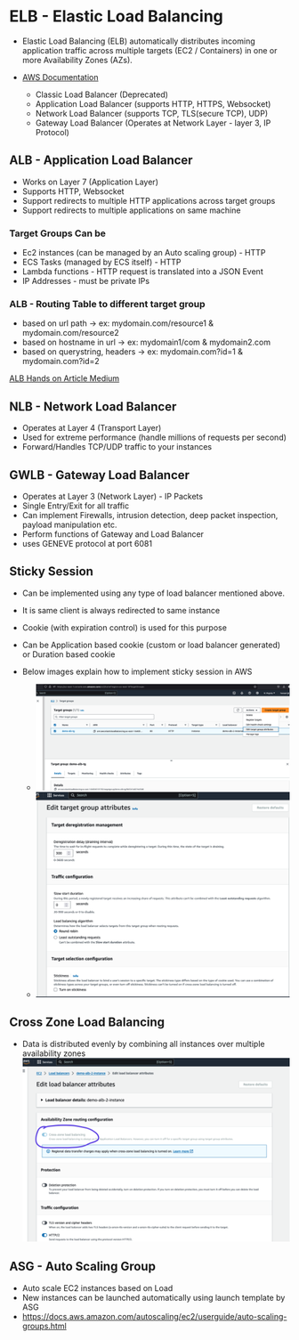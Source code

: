 # ELB - Elastic Load Balancing

- Elastic Load Balancing (ELB) automatically distributes incoming application traffic across multiple targets (EC2 / Containers) in one or more Availability Zones (AZs). 
- [AWS Documentation](https://aws.amazon.com/elasticloadbalancing/)

    - Classic Load Balancer (Deprecated)
    - Application Load Balancer (supports HTTP, HTTPS, Websocket)
    - Network Load Balancer (supports TCP, TLS(secure TCP), UDP)
    - Gateway Load Balancer (Operates at Network Layer - layer 3, IP Protocol)


## ALB - Application Load Balancer
- Works on Layer 7 (Application Layer)
- Supports HTTP, Websocket
- Support redirects to multiple HTTP applications across target groups
- Support redirects to multiple applications on same machine

### Target Groups Can be
- Ec2 instances (can be managed by an Auto scaling group) - HTTP
- ECS Tasks (managed by ECS itself) - HTTP
- Lambda functions - HTTP request is translated into a JSON Event
- IP Addresses - must be private IPs 

###  ALB - Routing Table to different target group
- based on url path -> ex:  mydomain.com/resource1 & mydomain.com/resource2
- based on hostname in url -> ex: mydomain1/com & mydomain2.com
- based on querystring, headers -> ex: mydomain.com?id=1 & mydomain.com?id=2

[ALB Hands on Article Medium](https://hkcodeblogs.medium.com/scaling-with-aws-1-application-load-balancer-alb-b9ea2edb5f46)

## NLB - Network Load Balancer
- Operates at Layer 4 (Transport Layer)
- Used for extreme performance (handle millions of requests per second)
- Forward/Handles TCP/UDP traffic to your instances

## GWLB - Gateway Load Balancer
- Operates at Layer 3 (Network Layer) - IP Packets
- Single Entry/Exit for all traffic
- Can implement Firewalls, intrusion detection, deep packet inspection, payload manipulation etc.
- Perform functions of Gateway and Load Balancer
- uses GENEVE protocol at port 6081


## Sticky Session 
- Can be implemented using any type of load balancer mentioned above.
- It is same client is always redirected to same instance
- Cookie (with expiration control) is used for this purpose
- Can be Application based cookie (custom or load balancer generated) or Duration based cookie
- Below images explain how to implement sticky session in AWS

    - ![sticky session](./sticky-sesion-1.png)
    - ![](./sticky-session-2.png)

## Cross Zone Load Balancing
- Data is distributed evenly by combining all instances over multiple availability zones
![](./cross-zone-load-balancing.png)

## ASG - Auto Scaling Group
- Auto scale EC2 instances based on Load
- New instances can be launched automatically using launch template by ASG
- https://docs.aws.amazon.com/autoscaling/ec2/userguide/auto-scaling-groups.html